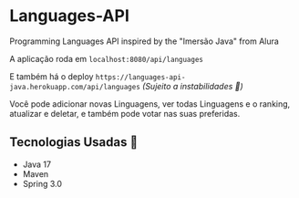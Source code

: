 # Languages-API
Programming Languages API inspired by the "Imersão Java" from Alura

A aplicação roda em `localhost:8080/api/languages`

E também há o deploy `https://languages-api-java.herokuapp.com/api/languages` *(Sujeito a instabilidades 🙁)*

Você pode adicionar novas Linguagens, ver todas Linguagens e o ranking, atualizar e deletar, e também pode votar nas suas preferidas.

## Tecnologias Usadas :rocket: 
- Java 17
- Maven
- Spring 3.0
